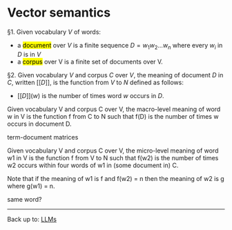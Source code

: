 # Vector semantics

§1. Given vocabulary $V$ of words:
- a <mark>document</mark> over $V$ is a finite sequence $D = w_1w_2...w_n$ where every $w_i$ in $D$ is in $V$
- a <mark>corpus</mark> over V is a finite set of documents over V.

§2. Given vocabulary $V$ and corpus $C$ over $V$, the meaning of document $D$ in $C$, written $[[D]]$, is the function from $V$ to $N$ defined as follows:
- $[[D]](w)$ is the number of times word $w$ occurs in $D$. 

Given vocabulary V and corpus C over V, the macro-level meaning of word w in V is the function f from C to N such that f(D) is the number of times w occurs in document D.

term-document matrices


Given vocabulary V and corpus C over V, the micro-level meaning of word w1 in V is the function f from V to N such that f(w2) is the number of times w2 occurs within four words of w1 in (some document in) C. 

Note that if the meaning of w1 is f and f(w2) = n then the meaning of w2 is g where g(w1) = n. 

same word?


----

Back up to: [LLMs](index.md)
